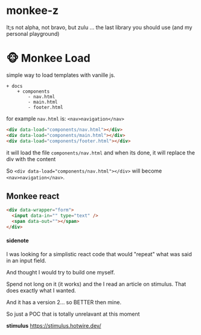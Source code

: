 # monkee-z

It;s not alpha, not bravo, but zulu ... the last library you should use (and my personal playground)

# 🐵 Monkee Load

simple way to load templates with vanille js.

```
+ docs
	+ components
		- nav.html
		- main.html
		- footer.html
```

for example `nav.html` is: `<nav>navigation</nav>`

```html
<div data-load="components/nav.html"></div>
<div data-load="components/main.html"></div>
<div data-load="components/footer.html"></div>
```

it will load the file `components/nav.html` and when its done, it will replace the div with the content

So `<div data-load="components/nav.html"></div>` will become `<nav>navigation</nav>`.

## Monkee react

```html
<div data-wrapper="form">
  <input data-in="" type="text" />
  <span data-out=""></span>
</div>
```

#### sidenote

I was looking for a simplistic react code that would "repeat" what was said in an input field.

And thought I would try to build one myself.

Spend not long on it (it works) and the I read an article on stimulus. That does exactly what I wanted.

And it has a version 2... so BETTER then mine.

So just a POC that is totally unrelavant at this moment

**stimulus** https://stimulus.hotwire.dev/
